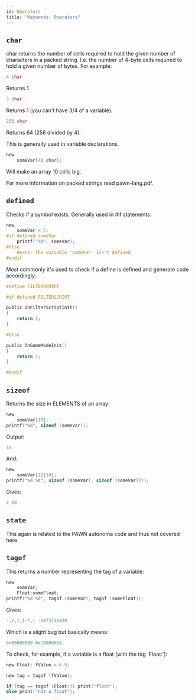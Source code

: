 ```yaml
---
id: Operators
title: "Keywords: Operators"
---
```


## `char`

char returns the number of cells required to hold the given number of characters in a packed string. I.e. the number of 4-byte cells required to hold a given number of bytes. For example:

```c
4 char
```

Returns 1.

```c
3 char
```

Returns 1 (you can't have 3/4 of a variable).

```c
256 char
```

Returns 64 (256 divided by 4).

This is generally used in variable declarations.

```c
new
    someVar[40 char];
```

Will make an array 10 cells big.

For more information on packed strings read pawn-lang.pdf.

## `defined`

Checks if a symbol exists. Generally used in #if statements:

```c
new
    someVar = 5;
#if defined someVar
    printf("%d", someVar);
#else
    #error The variable 'someVar' isn't defined
#endif
```

Most commonly it's used to check if a define is defined and generate code accordingly:

```c
#define FILTERSCRIPT

#if defined FILTERSCRIPT

public OnFilterScriptInit()
{
    return 1;
}

#else

public OnGameModeInit()
{
    return 1;
}

#endif
```

## `sizeof`

Returns the size in ELEMENTS of an array:

```c
new
    someVar[10];
printf("%d", sizeof (someVar));
```

Output:

```c
10
```

And:

```c
new
    someVar[2][10];
printf("%d %d", sizeof (someVar), sizeof (someVar[]));
```

Gives:

```c
2 10
```

## `state`

This again is related to the PAWN autonoma code and thus not covered here.

## `tagof`

This returns a number representing the tag of a variable:

```c
new
    someVar,
    Float:someFloat;
printf("%d %d", tagof (someVar), tagof (someFloat));
```

Gives:

```c
-./,),(-*,( -1073741820
```

Which is a slight bug but basically means:

```c
0x80000000 0xC0000004
```

To check, for example, if a variable is a float (with the tag 'Float:'):

```c
new Float: fValue = 6.9;

new tag = tagof (fValue);

if (tag == tagof (Float:)) print("float");
else print("not a float");
```
